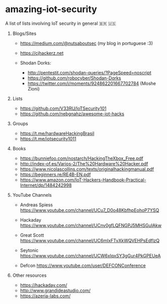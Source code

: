 # amazing-iot-security 
A list of lists involving IoT security in general 🇧🇷 🇺🇸 


1. Blogs/Sites

    - https://medium.com/@nutsaboutsec (my blog in portuguese :3)
    - https://cjhackerz.net
    
    - Shodan Dorks:
        - http://pentestit.com/shodan-queries/?PageSpeed=noscript
        - https://github.com/robocyber/Shodan-Dorks
        - https://twitter.com/i/moments/924862201667702784 (Moshe Zioni)

2. Lists

    - https://github.com/V33RU/IoTSecurity101
    - https://github.com/nebgnahz/awesome-iot-hacks

3. Groups

    - https://t.me/hardwareHackingBrasil
    - https://t.me/iotsecurity1011

4. Books

    - https://bunniefoo.com/nostarch/HackingTheXbox_Free.pdf
    - http://index-of.es/Varios-2/The%20Hardware%20Hacker.pdf
    - https://www.nicolascollins.com/texts/originalhackingmanual.pdf
    - https://beginners.re/RE4B-EN.pdf
    - https://www.amazon.com/IoT-Hackers-Handbook-Practical-Internet/dp/1484242998

5. YouTube Channels

    - Andreas Spiess
      https://www.youtube.com/channel/UCu7_D0o48KbfhpEohoP7YSQ

    - Hackaday
      https://www.youtube.com/channel/UCnv0gfLQFNGPJ5MHSGuIAkw

    - Great Scott
      https://www.youtube.com/channel/UC6mIxFTvXkWQVEHPsEdflzQ

    - Seytonic
      https://www.youtube.com/channel/UCW6xlqxSY3gGur4PkGPEUeA

    - Defcon
      https://www.youtube.com/user/DEFCONConference

6. Other resources

    - https://hackaday.com/
    - http://www.grandideastudio.com/
    - https://azeria-labs.com/
